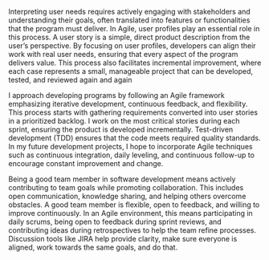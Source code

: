 Interpreting user needs requires actively engaging with stakeholders and understanding their goals, often translated into features or functionalities that the program must deliver. In Agile, user profiles play an essential role in this process. A user story is a simple, direct product description from the user’s perspective. By focusing on user profiles, developers can align their work with real user needs, ensuring that every aspect of the program delivers value. This process also facilitates incremental improvement, where each case represents a small, manageable project that can be developed, tested, and reviewed again and again

I approach developing programs by following an Agile framework emphasizing iterative development, continuous feedback, and flexibility. This process starts with gathering requirements converted into user stories in a prioritized backlog. I work on the most critical stories during each sprint, ensuring the product is developed incrementally. Test-driven development (TDD) ensures that the code meets required quality standards. In my future development projects, I hope to incorporate Agile techniques such as continuous integration, daily leveling, and continuous follow-up to encourage constant improvement and change.

Being a good team member in software development means actively contributing to team goals while promoting collaboration. This includes open communication, knowledge sharing, and helping others overcome obstacles. A good team member is flexible, open to feedback, and willing to improve continuously. In an Agile environment, this means participating in daily scrums, being open to feedback during sprint reviews, and contributing ideas during retrospectives to help the team refine processes. Discussion tools like JIRA help provide clarity, make sure everyone is aligned, work towards the same goals, and do that.
